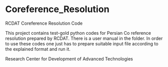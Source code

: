 # Coreference_Resolution
RCDAT Coreference Resolution Code

This project contains test-gold python codes for Persian Co reference resolution prepared by RCDAT. There is a user manual in the folder. 
In order to use these codes one just has to prepare suitable input file according to the explained format and run it.

Research Center for Development of Advanced Technologies
